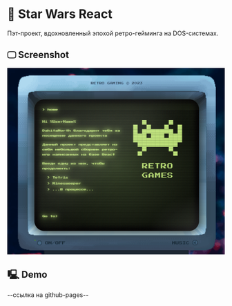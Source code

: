 # 👾 Star Wars React

Пэт-проект, вдохновленный эпохой ретро-гейминга на DOS-системах.

## 🖵 Screenshot
![Alt-текст](https://github.com/DakitaNorth/retro-gaming/blob/master/screenOfProject.png)

## 🖳 Demo
--ссылка на github-pages--
